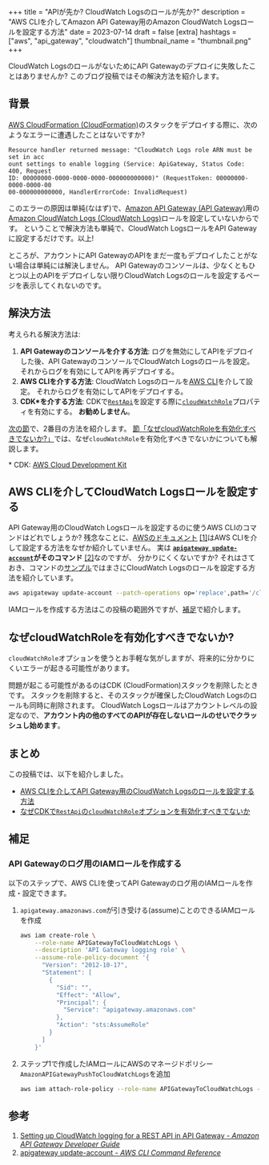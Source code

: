 +++
title = "APIが先か? CloudWatch Logsのロールが先か?"
description = "AWS CLIを介してAmazon API Gateway用のAmazon CloudWatch Logsロールを設定する方法"
date = 2023-07-14
draft = false
[extra]
hashtags = ["aws", "api_gateway", "cloudwatch"]
thumbnail_name = "thumbnail.png"
+++

CloudWatch LogsのロールがないためにAPI Gatewayのデプロイに失敗したことはありませんか?
このブログ投稿ではその解決方法を紹介します。

<!-- more -->

## 背景

[AWS CloudFormation (CloudFormation)](https://aws.amazon.com/cloudformation/)のスタックをデプロイする際に、次のようなエラーに遭遇したことはないですか?

```
Resource handler returned message: "CloudWatch Logs role ARN must be set in acc
ount settings to enable logging (Service: ApiGateway, Status Code: 400, Request
ID: 00000000-0000-0000-0000-000000000000)" (RequestToken: 00000000-0000-0000-00
00-000000000000, HandlerErrorCode: InvalidRequest)
```

このエラーの原因は単純(なはず)で、[Amazon API Gateway (API Gateway)](https://aws.amazon.com/api-gateway/)用の[Amazon CloudWatch Logs (CloudWatch Logs)](https://docs.aws.amazon.com/AmazonCloudWatch/latest/logs/WhatIsCloudWatchLogs.html)ロールを設定していないからです。
ということで解決方法も単純で、CloudWatch LogsロールをAPI Gatewayに設定するだけです。以上!

ところが、アカウントにAPI GatewayのAPIをまだ一度もデプロイしたことがない場合は単純には解決しません。
API Gatewayのコンソールは、少なくともひとつ以上のAPIをデプロイしない限りCloudWatch Logsのロールを設定するページを表示してくれないのです。

## 解決方法

考えられる解決方法は:
1. **API Gatewayのコンソールを介する方法**: ログを無効にしてAPIをデプロイした後、API GatewayのコンソールでCloudWatch Logsのロールを設定。
   それからログを有効にしてAPIを再デプロイする。
2. **AWS CLIを介する方法**: CloudWatch Logsのロールを[AWS CLI](https://docs.aws.amazon.com/cli/latest/userguide/cli-chap-welcome.html)を介して設定。
   それからログを有効にしてAPIをデプロイする。
3. **CDK\*を介する方法**: CDKで[`RestApi`](https://docs.aws.amazon.com/cdk/api/v2/docs/aws-cdk-lib.aws_apigateway.RestApi.html)を設定する際に[`cloudWatchRole`](https://docs.aws.amazon.com/cdk/api/v2/docs/aws-cdk-lib.aws_apigateway.RestApiProps.html#cloudwatchrole)プロパティを有効にする。
   **お勧めしません**。

[次の節](#AWS_CLIを介してCloudWatch_Logsロールを設定する)で、2番目の方法を紹介します。
[節「なぜcloudWatchRoleを有効化すべきでないか?」](#なぜcloudWatchRoleを有効化すべきでないか?)では、なぜ`cloudWatchRole`を有効化すべきでないかについても解説します。

\* CDK: [AWS Cloud Development Kit](https://aws.amazon.com/cdk/)

## AWS CLIを介してCloudWatch Logsロールを設定する

API Gateway用のCloudWatch Logsロールを設定するのに使うAWS CLIのコマンドはどれでしょうか?
残念なことに、[AWSのドキュメント](https://docs.aws.amazon.com/apigateway/latest/developerguide/set-up-logging.html) [\[1\]](#参考)はAWS CLIを介して設定する方法をなぜか紹介していません。
実は **[`apigateway update-account`](https://awscli.amazonaws.com/v2/documentation/api/latest/reference/apigateway/update-account.html)がそのコマンド** [\[2\]](#参考)なのですが、
分かりにくくないですか?
それはさておき、コマンドの[サンプル](https://awscli.amazonaws.com/v2/documentation/api/latest/reference/apigateway/update-account.html#examples)ではまさにCloudWatch Logsのロールを設定する方法を紹介しています。

```sh
aws apigateway update-account --patch-operations op='replace',path='/cloudwatchRoleArn',value='arn:aws:iam::123412341234:role/APIGatewayToCloudWatchLogs'
```

IAMロールを作成する方法はこの投稿の範囲外ですが、[補足](#API_Gatewayのログ用のIAMロールを作成する)で紹介します。

## なぜcloudWatchRoleを有効化すべきでないか?

`cloudWatchRole`オプションを使うとお手軽な気がしますが、将来的に分かりにくいエラーが起きる可能性があります。

問題が起こる可能性があるのはCDK (CloudFormation)スタックを削除したときです。
スタックを削除すると、そのスタックが確保したCloudWatch Logsのロールも同時に削除されます。
CloudWatch Logsロールはアカウントレベルの設定なので、**アカウント内の他のすべてのAPIが存在しないロールのせいでクラッシュし始めます**。

## まとめ

この投稿では、以下を紹介しました。
- [AWS CLIを介してAPI Gateway用のCloudWatch Logsのロールを設定する方法](#AWS_CLIを介してCloudWatch_Logsロールを設定する)
- [なぜCDKで`RestApi`の`cloudWatchRole`オプションを有効化すべきでないか](#なぜcloudWatchRoleを有効化すべきでないか?)

## 補足

### API Gatewayのログ用のIAMロールを作成する

以下のステップで、AWS CLIを使ってAPI Gatewayのログ用のIAMロールを作成・設定できます。

1. `apigateway.amazonaws.com`が引き受ける(assume)ことのできるIAMロールを作成

    ```sh
    aws iam create-role \
        --role-name APIGatewayToCloudWatchLogs \
        --description 'API Gateway logging role' \
        --assume-role-policy-document '{
          "Version": "2012-10-17",
          "Statement": [
            {
              "Sid": "",
              "Effect": "Allow",
              "Principal": {
                "Service": "apigateway.amazonaws.com"
              },
              "Action": "sts:AssumeRole"
            }
          ]
        }'
    ```

2. ステップ1で作成したIAMロールにAWSのマネージドポリシー`AmazonAPIGatewayPushToCloudWatchLogs`を追加

    ```sh
    aws iam attach-role-policy --role-name APIGatewayToCloudWatchLogs --policy-arn arn:aws:iam::aws:policy/service-role/AmazonAPIGatewayPushToCloudWatchLogs
    ```

## 参考

1. [Setting up CloudWatch logging for a REST API in API Gateway - _Amazon API Gateway Developer Guide_](https://docs.aws.amazon.com/apigateway/latest/developerguide/set-up-logging.html)
2. [apigateway update-account - _AWS CLI Command Reference_](https://awscli.amazonaws.com/v2/documentation/api/latest/reference/apigateway/update-account.html#examples)
